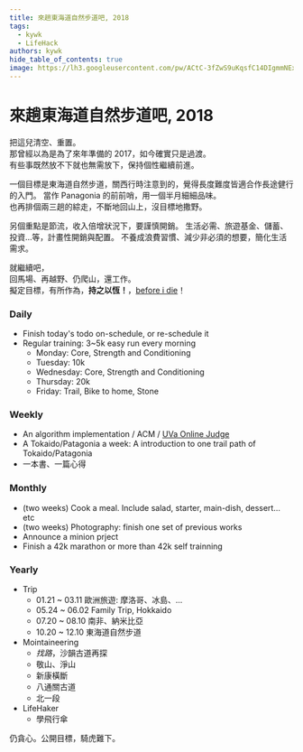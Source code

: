 ```yaml
---
title: 來趟東海道自然步道吧, 2018
tags:
  - kywk
  - LifeHack
authors: kywk
hide_table_of_contents: true
image: https://lh3.googleusercontent.com/pw/ACtC-3fZwS9uKqsfC14DIgmmNExkeS2Fxxs0omXZdPSv00OqJFxn8hq11-ZbtFi6iN3rg7hz_OfSoJDHTy8F5vXix4Pi7Jmh7sJGjlIYtQ9tF7tLMyWjVMQbqmUSLghnr7ylAzTAthYSRJ2Sz4BOGWAjdOD5dw=w800-no?authuser=0
---
```


來趟東海道自然步道吧, 2018
======================

把這兒清空、重置。  
那曾經以為是為了來年準備的 2017，如今確實只是過渡。  
有些事既然放不下就也無需放下，保持個性繼續前進。  

一個目標是東海道自然步道，關西行時注意到的，覺得長度難度皆適合作長途健行的入門。
當作 Panagonia 的前前哨，用一個半月細細品味。  
也再排個兩三趟的綜走，不斷地回山上，沒目標地撒野。  

<!--truncate-->

另個重點是節流，收入倍增狀況下，要謹慎開銷。
生活必需、旅遊基金、儲蓄、投資…等，計畫性開銷與配置。
不養成浪費習慣、減少非必須的想要，簡化生活需求。

就繼續吧，  
回馬場、再越野、仍爬山，還工作。  
擬定目標，有所作為，__持之以恆！__，[before i die](http://goo.gl/393HY)！

### Daily ###

-   Finish today's todo on-schedule, or re-schedule it
-   Regular training: 3~5k easy run every morning
    -   Monday: Core, Strength and Conditioning
    -   Tuesday: 10k
    -   Wednesday: Core, Strength and Conditioning
    -   Thursday: 20k
    -   Friday: Trail, Bike to home, Stone

### Weekly ###

-   An algorithm implementation / ACM / [UVa Online Judge](http://goo.gl/hCQ1gS)
-   A Tokaido/Patagonia a week: A introduction to one trail path of Tokaido/Patagonia
-   一本書、一篇心得

### Monthly ###

-   (two weeks) Cook a meal. Include salad, starter, main-dish, dessert... etc
-   (two weeks) Photography: finish one set of previous works
-   Announce a minion prject
-   Finish a 42k marathon or more than 42k self trainning

### Yearly ###

-   Trip
    -   01.21 ~ 03.11 歐洲旅遊: 摩洛哥、冰島、...
    -   05.24 ~ 06.02 Family Trip, Hokkaido
    -   07.20 ~ 08.10 南非、納米比亞
    -   10.20 ~ 12.10 東海道自然步道
-   Mointaineering
    -   _找路_，沙韻古道再探
    -   敬山、淨山
    -   新康橫斷
    -   八通關古道
    -   北一段
-   LifeHaker
    -   學飛行傘

仍貪心。公開目標，騎虎難下。
